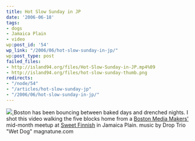 ```yaml
---
title: Hot Slow Sunday in JP
date: '2006-06-18'
tags:
- dogs
- Jamaica Plain
- video
wp:post_id: '54'
wp_link: "/2006/06/hot-slow-sunday-in-jp/"
wp:post_type: post
failed_files:
- http://island94.org/files/Hot-Slow-Sunday-in-JP.mp4%09
- http://island94.org/files/hot-slow-sunday-thumb.png
redirects:
- "/node/54"
- "/articles/hot-slow-sunday-jp"
- "/2006/06/hot-slow-sunday-in-jp/"
---
```


[ ![](2006-06-18-Hot-Slow-Sunday-in-JP/hot-slow-sunday-thumb.png) ](http://island94.org/files/Hot-Slow-Sunday-in-JP.mp4 )
Boston has been bouncing between baked days and drenched nights. I shot this video walking the five blocks home from a [Boston Media Makers'](http://bostonmediamakers.wordpress.com/) mid-month meetup at [Sweet Finnish](http://sweetfinnish.com/) in Jamaica Plain. music by Drop Trio "Wet Dog" magnatune.com
